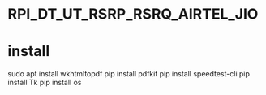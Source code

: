 # RPI_DT_UT_RSRP_RSRQ_AIRTEL_JIO

# install
sudo apt install wkhtmltopdf
pip install pdfkit
pip install speedtest-cli
pip install Tk
pip install os

